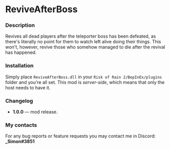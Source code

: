 # ReviveAfterBoss

### Description

Revives all dead players after the teleporter boss has been defeated, as there's literally no point for them to watch left alive doing their things.
This won't, however, revive those who somehow managed to die after the revival has happened.

### Installation

Simply place `ReviveAfterBoss.dll` in your `Risk of Rain 2/BepInEx/plugins` folder and you're all set.
This mod is *server-side*, which means that only the host needs to have it.

### Changelog

* **1.0.0** — mod release.

### My contacts

For any bug reports or feature requests you may contact me in Discord: **_Simon#3851**
